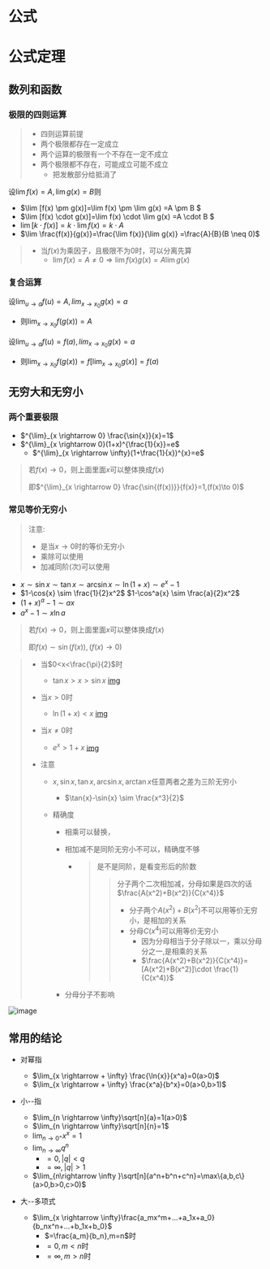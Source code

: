 # 公式

# 公式定理

## 数列和函数

### 极限的四则运算

> - 四则运算前提
> - 两个极限都存在一定成立
> - 两个运算的极限有一个不存在一定不成立
> - 两个极限都不存在，可能成立可能不成立
>   - 把发散部分给抵消了

设$\lim f(x)=A,\lim g(x)=B$则

+ $\lim [f(x) \pm g(x)]=\lim f(x) \pm \lim g(x) =A \pm B $
+ $\lim [f(x) \cdot g(x)]=\lim f(x) \cdot \lim g(x) =A \cdot B $
+ $\lim [k \cdot f(x)]= k \cdot \lim f(x)  = k \cdot A$
+ $\lim \frac{f(x)}{g(x)}=\frac{\lim f(x)}{\lim g(x)} =\frac{A}{B}(B \neq 0)$

> + 当$f(x)$为乘因子，且极限不为0时，可以分离先算
>   + $\lim f(x)=A \neq 0 \Rightarrow \lim f(x)g(x)=A\lim g(x)$



### 复合运算

设$\lim_{u \rightarrow a}f(u)=A,lim_{x \rightarrow x_0}g(x)=a$

+ 则$\lim_{x \rightarrow x_0} f(g(x))=A$

设$\lim_{u \rightarrow a}f(u)=f(a),lim_{x \rightarrow x_0}g(x)=a$

+ 则$\lim_{x \rightarrow x_0} f(g(x))=f[\lim_{x \rightarrow x_0}g(x)]=f(a)$







## 无穷大和无穷小

### 两个重要极限

- $^{\lim}_{x \rightarrow 0} \frac{\sin{x}}{x}=1$
- $^{\lim}_{x \rightarrow 0}(1+x)^{\frac{1}{x}}=e$
  - $^{\lim}_{x \rightarrow \infty}(1+\frac{1}{x})^{x}=e$



> 若$f(x)\to 0$，则上面里面$x$可以整体换成$f(x)$
>
> 即$^{\lim}_{x \rightarrow 0} \frac{\sin{(f(x))}}{f(x)}=1,(f(x)\to 0)$



### 常见等价无穷小

> 注意:
>
> + 是当$x \rightarrow 0$时的等价无穷小
> + 乘除可以使用  
> + 加减同阶(次)可以使用 

+ $x \sim \sin{x} \sim \tan{x} \sim \arcsin{x} \sim \ln(1+x) \sim e^x-1$
+ $1-\cos{x} \sim \frac{1}{2}x^2$       $1-\cos^a{x} \sim \frac{a}{2}x^2$ 
+ $(1+x)^a-1 \sim ax$
+ $a^x-1 \sim x \ln{a}$

> 若$f(x)\to 0$，则上面里面$x$可以整体换成$f(x)$
>
> 即$f(x)\sim \sin{(f(x))},(f(x)\to 0)$

> + 当$0<x<\frac{\pi}{2}$时
>   
>   + $\tan{x}>x>\sin{x}$        [img](https://img1.zlogs.net/20/20200426165413.png)
> + 当$x>0$时
>   
>   + $\ln(1+x)<x$        [img](https://img1.zlogs.net/20/20200426164935.png)
> + 当$x \neq 0$时
>
>   + $e^x>1+x$       [img](https://img1.zlogs.net/20/20200426164756.png)
> + 注意
>   + $x,\sin{x},\tan{x},\arcsin{x},\arctan{x}$任意两者之差为三阶无穷小
>     
>     + $\tan{x}-\sin{x} \sim \frac{x^3}{2}$
>   + 精确度
>     + 相乘可以替换，
>     
>     + 相加减不是同阶无穷小不可以，精确度不够
>     
>       + > 是不是同阶，是看变形后的阶数
>         >
>         > > 分子两个二次相加减，分母如果是四次的话$\frac{A(x^2)+B(x^2)}{C(x^4)}$
>         > >
>         > > + 分子两个$A(x^2)+B(x^2)$不可以用等价无穷小，是相加的关系
>         > > + 分母$C(x^4)$可以用等价无穷小
>         > >   + 因为分母相当于分子除以一，乘以分母分之一,是相乘的关系
>         > >   + $\frac{A(x^2)+B(x^2)}{C(x^4)}=[A(x^2)+B(x^2)]\cdot \frac{1}{C(x^4)}$
>     
>     + 分母分子不影响
>



![image](https://img1.zlogs.net/20/20200518160153.png)









## 常用的结论

+ 对幂指
  + $\lim_{x \rightarrow + \infty} \frac{\ln{x}}{x^a}=0(a>0)$
  + $\lim_{x \rightarrow + \infty} \frac{x^a}{b^x}=0(a>0,b>1)$



+ 小--指
  + $\lim_{n \rightarrow \infty}\sqrt[n]{a}=1(a>0)$
  + $\lim_{n \rightarrow \infty}\sqrt[n]{n}=1$
  + $\lim_{n \rightarrow 0^+}x^x=1$
  + $\lim_{n \rightarrow \infty}q^n$
    + $=0,|q|<q$
    + $=\infty,|q|>1$
  + $\lim_{n\rightarrow \infty }\sqrt[n]{a^n+b^n+c^n}=\max\{a,b,c\}(a>0,b>0,c>0)$





+ 大--多项式
  + $\lim_{x \rightarrow \infty}\frac{a_mx^m+...+a_1x+a_0}{b_nx^n+...+b_1x+b_0}$
    + $=\frac{a_m}{b_n},m=n$时
    + $=0,m<n$时
    + $=\infty,m>n$时

